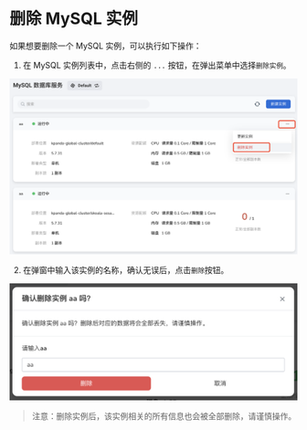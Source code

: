 # 删除 MySQL 实例

如果想要删除一个 MySQL 实例，可以执行如下操作：

1. 在 MySQL 实例列表中，点击右侧的 `...` 按钮，在弹出菜单中选择`删除实例`。

  ![](../images/delete01.png)

2. 在弹窗中输入该实例的名称，确认无误后，点击`删除`按钮。

  ![](../images/delete02.png)

> 注意：删除实例后，该实例相关的所有信息也会被全部删除，请谨慎操作。
